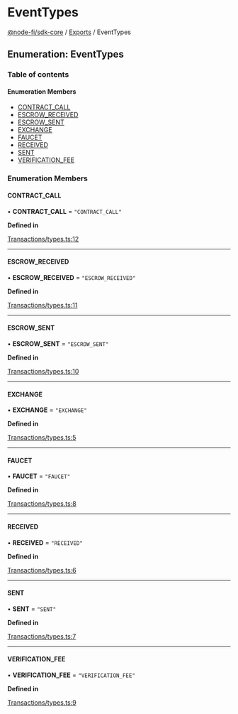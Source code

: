 # EventTypes

[@node-fi/sdk-core](../) / [Exports](../modules.md) / EventTypes

## Enumeration: EventTypes

### Table of contents

#### Enumeration Members

* [CONTRACT\_CALL](eventtypes.md#contract\_call)
* [ESCROW\_RECEIVED](eventtypes.md#escrow\_received)
* [ESCROW\_SENT](eventtypes.md#escrow\_sent)
* [EXCHANGE](eventtypes.md#exchange)
* [FAUCET](eventtypes.md#faucet)
* [RECEIVED](eventtypes.md#received)
* [SENT](eventtypes.md#sent)
* [VERIFICATION\_FEE](eventtypes.md#verification\_fee)

### Enumeration Members

#### CONTRACT\_CALL

• **CONTRACT\_CALL** = `"CONTRACT_CALL"`

**Defined in**

[Transactions/types.ts:12](https://github.com/Node-Fi/SDK-Core/blob/1f4f819/src/Transactions/types.ts#L12)

***

#### ESCROW\_RECEIVED

• **ESCROW\_RECEIVED** = `"ESCROW_RECEIVED"`

**Defined in**

[Transactions/types.ts:11](https://github.com/Node-Fi/SDK-Core/blob/1f4f819/src/Transactions/types.ts#L11)

***

#### ESCROW\_SENT

• **ESCROW\_SENT** = `"ESCROW_SENT"`

**Defined in**

[Transactions/types.ts:10](https://github.com/Node-Fi/SDK-Core/blob/1f4f819/src/Transactions/types.ts#L10)

***

#### EXCHANGE

• **EXCHANGE** = `"EXCHANGE"`

**Defined in**

[Transactions/types.ts:5](https://github.com/Node-Fi/SDK-Core/blob/1f4f819/src/Transactions/types.ts#L5)

***

#### FAUCET

• **FAUCET** = `"FAUCET"`

**Defined in**

[Transactions/types.ts:8](https://github.com/Node-Fi/SDK-Core/blob/1f4f819/src/Transactions/types.ts#L8)

***

#### RECEIVED

• **RECEIVED** = `"RECEIVED"`

**Defined in**

[Transactions/types.ts:6](https://github.com/Node-Fi/SDK-Core/blob/1f4f819/src/Transactions/types.ts#L6)

***

#### SENT

• **SENT** = `"SENT"`

**Defined in**

[Transactions/types.ts:7](https://github.com/Node-Fi/SDK-Core/blob/1f4f819/src/Transactions/types.ts#L7)

***

#### VERIFICATION\_FEE

• **VERIFICATION\_FEE** = `"VERIFICATION_FEE"`

**Defined in**

[Transactions/types.ts:9](https://github.com/Node-Fi/SDK-Core/blob/1f4f819/src/Transactions/types.ts#L9)
